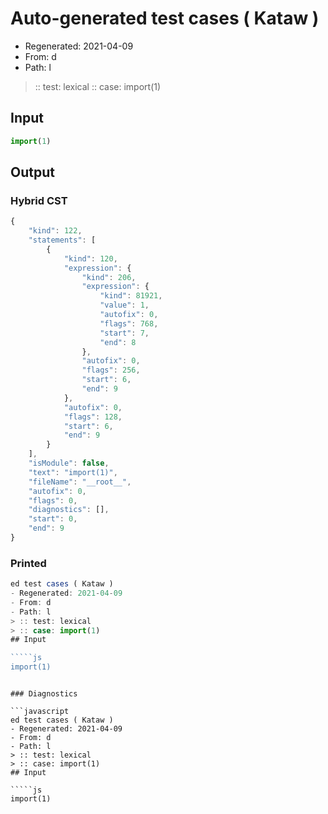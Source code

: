 # Auto-generated test cases ( Kataw )
- Regenerated: 2021-04-09
- From: d
- Path: l
> :: test: lexical
> :: case: import(1)
## Input

`````js
import(1)
`````

## Output

### Hybrid CST

```javascript
{
    "kind": 122,
    "statements": [
        {
            "kind": 120,
            "expression": {
                "kind": 206,
                "expression": {
                    "kind": 81921,
                    "value": 1,
                    "autofix": 0,
                    "flags": 768,
                    "start": 7,
                    "end": 8
                },
                "autofix": 0,
                "flags": 256,
                "start": 6,
                "end": 9
            },
            "autofix": 0,
            "flags": 128,
            "start": 6,
            "end": 9
        }
    ],
    "isModule": false,
    "text": "import(1)",
    "fileName": "__root__",
    "autofix": 0,
    "flags": 0,
    "diagnostics": [],
    "start": 0,
    "end": 9
}
```

### Printed

```javascript
ed test cases ( Kataw )
- Regenerated: 2021-04-09
- From: d
- Path: l
> :: test: lexical
> :: case: import(1)
## Input

`````js
import(1)
`````
```

### Diagnostics

```javascript
ed test cases ( Kataw )
- Regenerated: 2021-04-09
- From: d
- Path: l
> :: test: lexical
> :: case: import(1)
## Input

`````js
import(1)
`````
```

